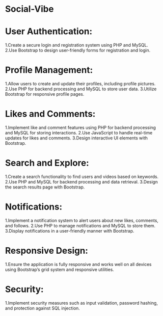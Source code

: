 # Social-Vibe

# User Authentication:

1.Create a secure login and registration system using PHP and MySQL.
2.Use Bootstrap to design user-friendly forms for registration and login.

# Profile Management:

1.Allow users to create and update their profiles, including profile pictures.
2.Use PHP for backend processing and MySQL to store user data.
3.Utilize Bootstrap for responsive profile pages.

# Likes and Comments:

1.Implement like and comment features using PHP for backend processing and MySQL for storing interactions.
2.Use JavaScript to handle real-time updates for likes and comments.
3.Design interactive UI elements with Bootstrap.

# Search and Explore:

1.Create a search functionality to find users and videos based on keywords.
2.Use PHP and MySQL for backend processing and data retrieval.
3.Design the search results page with Bootstrap.

# Notifications:

1.Implement a notification system to alert users about new likes, comments, and follows.
2.Use PHP to manage notifications and MySQL to store them.
3.Display notifications in a user-friendly manner with Bootstrap.

# Responsive Design:

1.Ensure the application is fully responsive and works well on all devices using Bootstrap’s grid system and responsive utilities.

# Security:

1.Implement security measures such as input validation, password hashing, and protection against SQL injection.
